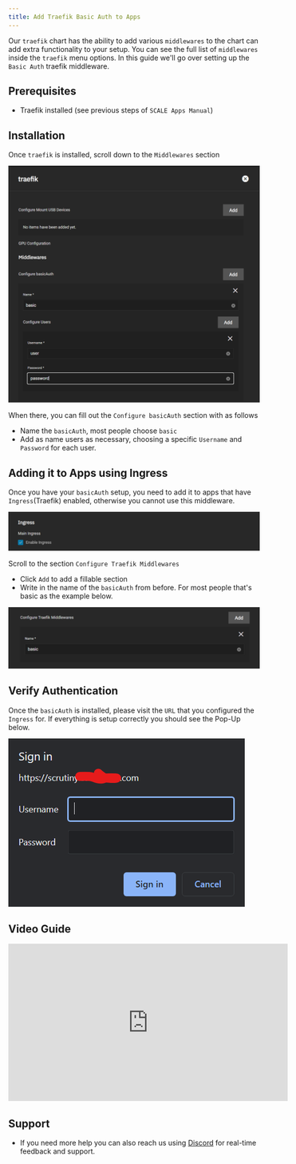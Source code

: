 ```yaml
---
title: Add Traefik Basic Auth to Apps
---
```


Our `traefik` chart has the ability to add various `middlewares` to the chart can add extra functionality to your setup. You can see the full list of `middlewares` inside the `traefik` menu options. In this guide we'll go over setting up the `Basic Auth` traefik middleware.

## Prerequisites

- Traefik installed (see previous steps of `SCALE Apps Manual`)

## Installation

Once `traefik` is installed, scroll down to the `Middlewares` section

![BasicAuth](./img/BasicAuth.png)

When there, you can fill out the `Configure basicAuth` section with as follows

- Name the `basicAuth`, most people choose `basic`
- Add as name users as necessary, choosing a specific `Username` and `Password` for each user.

## Adding it to Apps using Ingress

Once you have your `basicAuth` setup, you need to add it to apps that have `Ingress`(Traefik) enabled, otherwise you cannot use this middleware.

![EnabledIngress](./img/IngressEnabled.png)

Scroll to the section `Configure Traefik Middlewares`

- Click `Add` to add a fillable section
- Write in the name of the `basicAuth` from before. For most people that's basic as the example below.

![ConfigureTraefikMiddlewares](./img/ConfigureTraefikMiddlewares.png)

## Verify Authentication

Once the `basicAuth` is installed, please visit the `URL` that you configured the `Ingress` for. If everything is setup correctly you should see the Pop-Up below.

![BasicAuthWorking](./img/BasicAuthWorking.png)

## Video Guide

<iframe width="560" height="315" src="https://www.youtube.com/embed/hDdFKE5-c44" title="YouTube video player" frameBorder="0" allow="accelerometer; autoplay; clipboard-write; encrypted-media; gyroscope; picture-in-picture" allowFullScreen></iframe>

## Support

- If you need more help you can also reach us using [Discord](https://discord.gg/tVsPTHWTtr) for real-time feedback and support.
